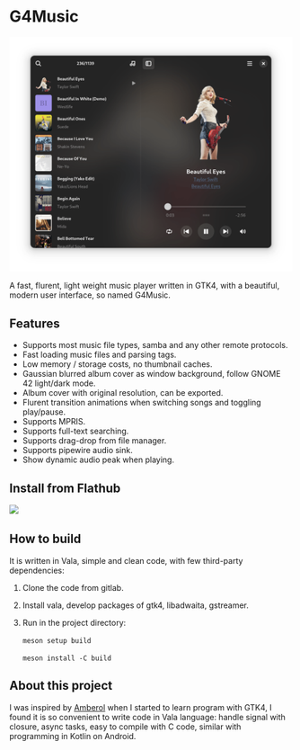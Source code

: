 # G4Music

![Screen shot](./shots/beautiful_eyes.png)

A fast, flurent, light weight music player written in GTK4, with a beautiful, modern user interface, so named G4Music.

## Features
- Supports most music file types, samba and any other remote protocols.
- Fast loading music files and parsing tags.
- Low memory / storage costs, no thumbnail caches.
- Gaussian blurred album cover as window background, follow GNOME 42 light/dark mode.
- Album cover with original resolution, can be exported.
- Flurent transition animations when switching songs and toggling play/pause.
- Supports MPRIS.
- Supports full-text searching.
- Supports drag-drop from file manager.
- Supports pipewire audio sink.
- Show dynamic audio peak when playing.

## Install from Flathub
<a href="https://flathub.org/apps/details/com.github.neithern.g4music">
<img src="https://flathub.org/assets/badges/flathub-badge-en.png" width="120"/></a>

## How to build 
It is written in Vala, simple and clean code, with few third-party dependencies:

1. Clone the code from gitlab.
2. Install vala, develop packages of gtk4, libadwaita, gstreamer.
3. Run in the project directory:

    `meson setup build`

    `meson install -C build`

## About this project
I was inspired by [Amberol](https://gitlab.gnome.org/World/amberol) when I started to learn program with GTK4, I found it is so convenient to write code in Vala language: handle signal with closure, async tasks, easy to compile with C code, similar with programming in Kotlin on Android.
